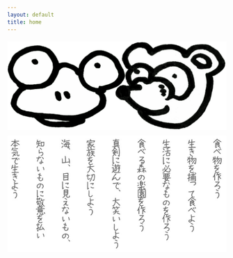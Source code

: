 ```yaml
---
layout: default
title: home
---
```


<div id="home" style="text-align:center;">
<div><img class="nolazy" src="./assets/img/gp.png" width="600px" style="margin-top:5px;margin-bottom:10px;"></div>
<div><img class="nolazy" src="./assets/img/top-txt.jpg" width="600px"></div>
</div>
